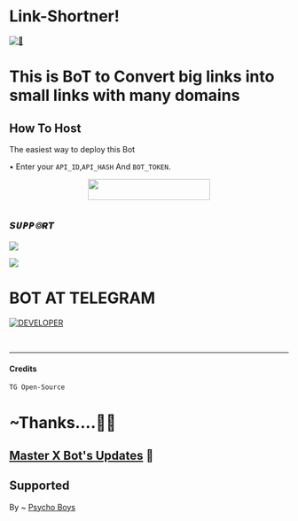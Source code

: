 # Link-Shortner!
[![👀](https://telegra.ph/file/b0080e1a456012f620a9e.jpg)](http://t.me/MasterXIMAGETOPDFBot) 


# This is BoT to Convert big links  into small links with many domains


## How To Host

The easiest way to deploy this Bot

• Enter your ```API_ID```,```API_HASH``` And ```BOT_TOKEN```.

<p align="center"><a href="https://heroku.com/deploy?template=https://github.com/Team-MasterXBots/Link-Shortner"> <img src="https://img.shields.io/badge/Deploy%20To%20Heroku-black?style=for-the-badge&logo=heroku" width="220" height="38.45"/></a></p>

## <i><b> sᴜᴘᴘ๏ʀᴛ </b></i>
<a href="https://telegram.me/Master_X_Updates" target="_blank"><img src="https://img.shields.io/badge/Join-Channel-yellow.svg?style=for-the-badge&logo=Telegram"></a>

<a href="https://telegram.me/Best_Friends15" target="_blank"><img src="https://img.shields.io/badge/Join-Support-brown.svg?style=for-the-badge&logo=Telegram"></a>

# BOT AT TELEGRAM 
<a href="https://t.me/MasterXIMAGETOPDFBot"> <img src="https://img.shields.io/badge/Telegram_BOT-Link_Shortner-black?style=social&logo=telegram" alt="DEVELOPER" /></a>

 <br>

 <hr>
 
 #### Credits 
 ```sh
 TG Open-Source
 ```
# ~Thanks....💖✨
## [Master X Bot's Updates](https://t.me/Master_X_Updates) 💖

## Supported 
By ~ [Psycho Boys](https://t.me/PsychoBots)
